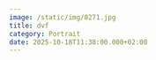 ```yaml
---
image: /static/img/0271.jpg
title: dvf
category: Portrait
date: 2025-10-18T11:38:00.000+02:00
---
```

